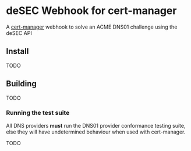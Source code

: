 # deSEC Webhook for cert-manager

A [cert-manager][1] webhook to solve an ACME DNS01 challenge using the deSEC API

## Install

TODO

## Building

TODO

### Running the test suite

All DNS providers **must** run the DNS01 provider conformance testing suite,
else they will have undetermined behaviour when used with cert-manager.

TODO

[1]: https://github.com/jetstack/cert-manager
